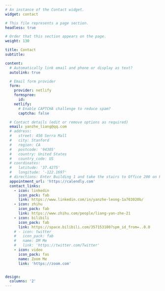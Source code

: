 ```yaml
---
# An instance of the Contact widget.
widget: contact

# This file represents a page section.
headless: true

# Order that this section appears on the page.
weight: 130

title: Contact
subtitle:

content:
  # Automatically link email and phone or display as text?
  autolink: true

  # Email form provider
  form:
    provider: netlify
    formspree:
      id:
    netlify:
      # Enable CAPTCHA challenge to reduce spam?
      captcha: false

  # Contact details (edit or remove options as required)
  email: yanzhe_liang@qq.com
  # address:
  #   street: 450 Serra Mall
  #   city: Stanford
  #   region: CA
  #   postcode: '94305'
  #   country: United States
  #   country_code: US
  # coordinates:
  #   latitude: '37.4275'
  #   longitude: '-122.1697'
  # directions: Enter Building 1 and take the stairs to Office 200 on Floor 2
  appointment_url: 'https://calendly.com'
  contact_links:
    - icon: linkedin
      icon_pack: fab
      link: https://www.linkedin.com/in/yanzhe-leong-1a703020b/
    - icon: zhihu
      icon_pack: fab
      link: https://www.zhihu.com/people/liang-yan-zhe-21
    - icon: bilibili
      icon_pack: fab
      link: https://space.bilibili.com/357153100?spm_id_from=..0.0
    # - icon: twitter
    #   icon_pack: fab
    #   name: DM Me
    #   link: 'https://twitter.com/Twitter'
    - icon: video
      icon_pack: fas
      name: Zoom Me
      link: 'https://zoom.com'


design:
  columns: '2'
---
```


